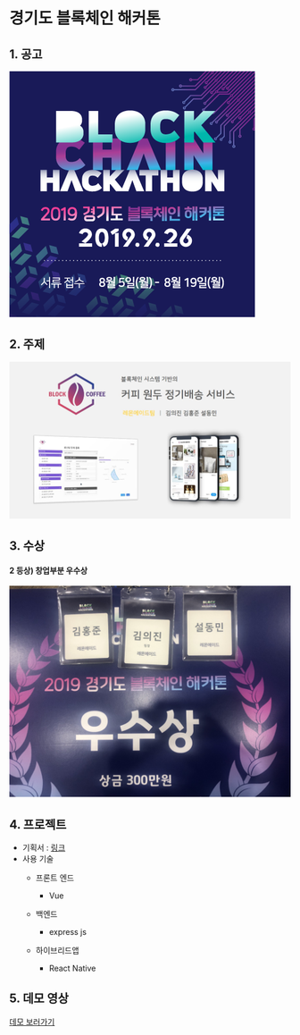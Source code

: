 # 경기도 블록체인 해커톤

## 1. 공고
![wallpaper](./project_document_asset/image/wallpaper.png)

## 2. 주제
![intro](./project_document_asset/image/intro.jpg)

## 3. 수상
#### 2 등상)  창업부분 우수상 
![prize](./project_document_asset/image/prize.jpg)

## 4. 프로젝트
* 기획서 : [링크](./project_document_asset/doc/represent.pdf "링크 제목")
* 사용 기술
  * 프론트 엔드
    * Vue
    
  * 백엔드
    *  express js

  * 하이브리드앱      
    * React Native 

## 5. 데모 영상
[데모 보러가기 ](https://drive.google.com/file/d/1nmjB3mPq1ydm1U1KsBti1UORw7VvvRP4/view?usp=sharing "링크 제목")